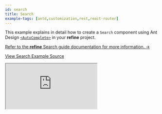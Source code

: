 ```yaml
---
id: search
title: Search
example-tags: [antd,customization,rest,react-router]
---
```


This example explains in detail how to create a `Search` component using Ant Design [`<AutoComplete>`](https://ant.design/components/auto-complete/) in your **refine** project.

[Refer to the **refine** Search guide documentation for more information. →](/docs/advanced-tutorials/search/search.md)

[View Search Example Source](https://github.com/pankod/refine/tree/master/examples/search)

<iframe loading="lazy" src="https://stackblitz.com//github/pankod/refine/tree/master/examples/search?embed=1&view=preview&theme=dark&preset=node"
    style={{width: "100%", height:"80vh", border: "0px", borderRadius: "8px", overflow:"hidden"}}
    title="refine-search-example"
></iframe>
